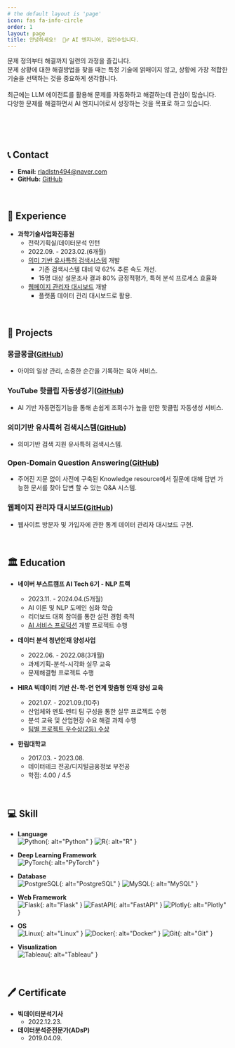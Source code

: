 ```yaml
---
# the default layout is 'page'
icon: fas fa-info-circle
order: 1
layout: page
title: 안녕하세요!  🙋‍♂️ AI 엔지니어, 김인수입니다.
---
```



문제 정의부터 해결까지 일련의 과정을 즐깁니다.<br>
문제 상황에 대한 해결방법을 찾을 때는 특정 기술에 얽매이지 않고, 상황에 가장 적합한 기술을 선택하는 것을 중요하게 생각합니다.<br><br>
최근에는 LLM 에이전트를 활용해 문제를 자동화하고 해결하는데 관심이 많습니다.<br>
다양한 문제를 해결하면서 AI 엔지니어로서 성장하는 것을 목표로 하고 있습니다.

<br><br><br>

## 📞 Contact

- **Email:** rladlstn494@naver.com
- **GitHub:** [GitHub](https://github.com/in-sukim)
<br><br><br>

## 💼  Experience

- **과학기술사업화진흥원**
    - 전략기획실/데이터분석 인턴
    - 2022.09. -  2023.02.(6개월)
    - [의미 기반 유사특허 검색시스템](https://github.com/in-sukim/NIA_Intern/tree/main/%EC%9D%98%EB%AF%B8%EA%B8%B0%EB%B0%98%20%EC%9C%A0%EC%82%AC%ED%8A%B9%ED%97%88%20%EA%B2%80%EC%83%89%EC%8B%9C%EC%8A%A4%ED%85%9C) 개발
        - 기존 검색시스템 대비 약 62% 추론 속도 개선.
        - 15명 대상 설문조사 결과 80% 긍정적평가, 특허 분석 프로세스 효율화
    - [웹페이지 관리자 대시보드](https://github.com/in-sukim/NIA_Intern/tree/main/%EC%9B%B9%ED%8E%98%EC%9D%B4%EC%A7%80%20%EA%B4%80%EB%A6%AC%EC%9E%90%20%EB%8C%80%EC%8B%9C%EB%B3%B4%EB%93%9C) 개발
        - 플랫폼 데이터 관리 대시보드로 활용.
<br><br><br>

## 📁 Projects

### 몽글몽글([GitHub](https://github.com/in-sukim/Mongeul-ML))
- 아이의 일상 관리, 소중한 순간을 기록하는 육아 서비스.

### YouTube 핫클립 자동생성기([GitHub](https://github.com/in-sukim/SNAP))
- AI 기반 자동편집기능을 통해 손쉽게 조회수가 높을 만한 핫클립 자동생성 서비스.

### 의미기반 유사특허 검색시스템([GitHub](https://github.com/in-sukim/NIA_Intern/tree/main/%EC%9D%98%EB%AF%B8%EA%B8%B0%EB%B0%98%20%EC%9C%A0%EC%82%AC%ED%8A%B9%ED%97%88%20%EA%B2%80%EC%83%89%EC%8B%9C%EC%8A%A4%ED%85%9C))
- 의미기반 검색 지원 유사특허 검색시스템.

### Open-Domain Question Answering([GitHub](https://github.com/in-sukim/Open_Domain_Question_Answering))
- 주어진 지문 없이 사전에 구축된 Knowledge resource에서 질문에 대해 답변 가능한 문서를 찾아 답변 할 수 있는 Q&A 시스템.

### 웹페이지 관리자 대시보드([GitHub](https://github.com/in-sukim/NIA_Intern/tree/main/%EC%9B%B9%ED%8E%98%EC%9D%B4%EC%A7%80%20%EA%B4%80%EB%A6%AC%EC%9E%90%20%EB%8C%80%EC%8B%9C%EB%B3%B4%EB%93%9C))
- 웹사이트 방문자 및 가입자에 관한 통계 데이터 관리자 대시보드 구현.
<br><br><br>

## 🏛 Education

- **네이버 부스트캠프 AI Tech 6기 - NLP 트랙**
    - 2023.11. - 2024.04.(5개월)
    - AI 이론 및 NLP 도메인 심화 학습
    - 리더보드 대회 참여를 통한 실전 경험 축적
    - [AI 서비스 프로덕션](https://github.com/in-sukim/SNAP) 개발 프로젝트 수행

- **데이터 분석 청년인재 양성사업**
    - 2022.06. -  2022.08(3개월)
    - 과제기획-분석-시각화 실무 교육
    - 문제해결형 프로젝트 수행

- **HIRA 빅데이터 기반 산-학-연 연계 맞춤형 인재 양성 교육**
    - 2021.07. -  2021.09.(10주)
    - 산업체와 멘토·멘티 팀 구성을 통한 실무 프로젝트 수행
    - 분석 교육 및 산업현장 수요 해결 과제 수행
    - [팀별 프로젝트 우수상(2등) 수상](https://www.hira.or.kr/bbsDummy.do?pgmid=HIRAA020041000100&brdScnBltNo=4&brdBltNo=10427)

- **한림대학교**
  - 2017.03. -  2023.08.
  - 데이터테크 전공/디지털금융정보 부전공
  - 학점: 4.00 / 4.5
<br><br><br>

## 💻 Skill
- **Language**  
  ![Python](https://img.shields.io/badge/Python-3776AB?style=for-the-badge&logo=python&logoColor=white){: alt="Python" } ![R](https://img.shields.io/badge/R-276DC3?style=for-the-badge&logo=r&logoColor=white){: alt="R" }

- **Deep Learning Framework**  
  ![PyTorch](https://img.shields.io/badge/PyTorch-EE4C2C?style=for-the-badge&logo=pytorch&logoColor=white){: alt="PyTorch" }

- **Database**  
  ![PostgreSQL](https://img.shields.io/badge/PostgreSQL-4169E1?style=for-the-badge&logo=postgresql&logoColor=white){: alt="PostgreSQL" } ![MySQL](https://img.shields.io/badge/MySQL-4479A1?style=for-the-badge&logo=mysql&logoColor=white){: alt="MySQL" }

- **Web Framework**  
  ![Flask](https://img.shields.io/badge/Flask-000000?style=for-the-badge&logo=flask&logoColor=white){: alt="Flask" } ![FastAPI](https://img.shields.io/badge/FastAPI-009688?style=for-the-badge&logo=fastapi&logoColor=white){: alt="FastAPI" } ![Plotly](https://img.shields.io/badge/Plotly-3F4F75?style=for-the-badge&logo=plotly&logoColor=white){: alt="Plotly" }

- **OS**  
  ![Linux](https://img.shields.io/badge/Linux-FCC624?style=for-the-badge&logo=linux&logoColor=black){: alt="Linux" } ![Docker](https://img.shields.io/badge/Docker-2496ED?style=for-the-badge&logo=docker&logoColor=white){: alt="Docker" } ![Git](https://img.shields.io/badge/Git-F05032?style=for-the-badge&logo=git&logoColor=white){: alt="Git" }

- **Visualization**  
  ![Tableau](https://img.shields.io/badge/Tableau-E97627?style=for-the-badge&logo=tableau&logoColor=white){: alt="Tableau" }
<br><br><br>
## 🖊 Certificate

- **빅데이터분석기사**
  - 2022.12.23.
- **데이터분석준전문가(ADsP)**
  - 2019.04.09.


